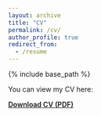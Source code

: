 ```yaml
---
layout: archive
title: "CV"
permalink: /cv/
author_profile: true
redirect_from:
  - /resume
---
```


{% include base_path %}

<p>You can view my CV here:</p>

<p><a href="/files/Tara_CV_Website.pdf" target="_blank" style="font-weight: 600; color: #1a1a1a; text-decoration: underline;">Download CV (PDF)</a></p>
